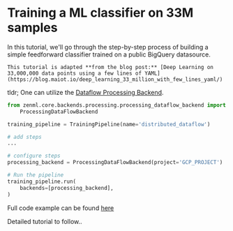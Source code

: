 # Training a ML classifier on 33M samples

In this tutorial, we'll go through the step-by-step process of building a simple feedforward classifier trained on a 
public BigQuery datasource. 

```{note}
This tutorial is adapted **from the blog post:** [Deep Learning on 33,000,000 data points using a few lines of YAML](https://blog.maiot.io/deep_learning_33_million_with_few_lines_yaml/)
```

tldr; One can utilize the [Dataflow Processing Backend](../backends/processing-backends.md).

```python
from zenml.core.backends.processing.processing_dataflow_backend import \
    ProcessingDataFlowBackend

training_pipeline = TrainingPipeline(name='distributed_dataflow')

# add steps
...

# configure steps
processing_backend = ProcessingDataFlowBackend(project='GCP_PROJECT')

# Run the pipeline
training_pipeline.run(
    backends=[processing_backend],
)
```

Full code example can be found [here](https://github.com/maiot-io/zenml/blob/main/examples/gcp_dataflow/run.py)

Detailed tutorial to follow..

